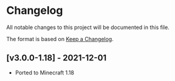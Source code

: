 # Changelog
All notable changes to this project will be documented in this file.

The format is based on [Keep a Changelog].

## [v3.0.0-1.18] - 2021-12-01
- Ported to Minecraft 1.18


[Keep a Changelog]: https://keepachangelog.com/en/1.0.0/
[Puzzles Lib]: https://www.curseforge.com/minecraft/mc-mods/puzzles-lib